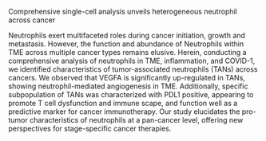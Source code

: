Comprehensive single-cell analysis unveils heterogeneous neutrophil across cancer

Neutrophils exert multifaceted roles during cancer initiation, growth and metastasis. However, the function and abundance of Neutrophils within TME across multiple cancer types remains elusive. Herein, conducting a comprehensive analysis of neutrophils in TME, inflammation, and COVID-1, we identified characteristics of tumor-associated neutrophils (TANs) across cancers. We observed that VEGFA is significantly up-regulated in TANs, showing neutrophil-mediated angiogenesis in TME. Additionally, specific subpopulation of TANs was characterized with PDL1 positive, appearing to promote T cell dysfunction and immune scape, and function well as a predictive marker for cancer immunotherapy. Our study elucidates the pro-tumor characteristics of neutrophils at a pan-cancer level, offering new perspectives for stage-specific cancer therapies.
